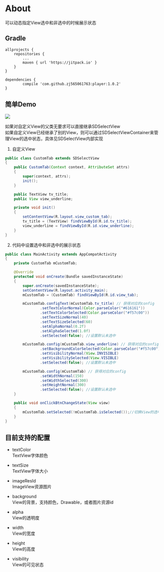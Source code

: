 # About
可以动态指定View选中和非选中的时候展示状态

## Gradle
```
allprojects {
    repositories {
        ...
        maven { url 'https://jitpack.io' }
    }
}

dependencies {
        compile 'com.github.zj565061763:player:1.0.2'
}

```

## 简单Demo
![](http://thumbsnap.com/i/mYc3jx69.gif?0915)<br>

如果对自定义View的父类无要求可以直接继承SDSelectView<br>
如果自定义View已经继承了别的View，则可以通过SDSelectViewContainer来管理View的选中状态，具体见SDSelectView内部实现<br>

1. 自定义View
```java
public class CustomTab extends SDSelectView
{
    public CustomTab(Context context, AttributeSet attrs)
    {
        super(context, attrs);
        init();
    }

    public TextView tv_title;
    public View view_underline;

    private void init()
    {
        setContentView(R.layout.view_custom_tab);
        tv_title = (TextView) findViewById(R.id.tv_title);
        view_underline = findViewById(R.id.view_underline);
    }
}
```
2. 代码中设置选中和非选中的展示状态
```java
public class MainActivity extends AppCompatActivity
{
    private CustomTab mCustomTab;

    @Override
    protected void onCreate(Bundle savedInstanceState)
    {
        super.onCreate(savedInstanceState);
        setContentView(R.layout.activity_main);
        mCustomTab = (CustomTab) findViewById(R.id.view_tab);

        mCustomTab.configText(mCustomTab.tv_title) // 获得对应的config
                .setTextColorNormal(Color.parseColor("#616161"))
                .setTextColorSelected(Color.parseColor("#f57c00"))
                .setTextSizeNormal(40)
                .setTextSizeSelected(60)
                .setAlphaNormal(0.2f)
                .setAlphaSelected(1.0f)
                .setSelected(false); //设置默认未选中

        mCustomTab.config(mCustomTab.view_underline) // 获得对应的config
                .setBackgroundColorSelected(Color.parseColor("#f57c00"))
                .setVisibilityNormal(View.INVISIBLE)
                .setVisibilitySelected(View.VISIBLE)
                .setSelected(false); //设置默认未选中

        mCustomTab.config(mCustomTab) // 获得对应的config
                .setWidthNormal(150)
                .setWidthSelected(300)
                .setHeightNormal(300)
                .setSelected(false); //设置默认未选中
    }

    public void onClickBtnChangeState(View view)
    {
        mCustomTab.setSelected(!mCustomTab.isSelected());//切换View的选中状态
    }
}
```
## 目前支持的配置
* textColor       
TextView字体颜色

* textSize        
TextView字体大小

* imageResId      
ImageView资源图片

* background      
View的背景，支持颜色，Drawable，或者图片资源id

* alpha           
View的透明度

* width           
View的宽度

* height          
View的高度

* visibility      
View的可见状态
